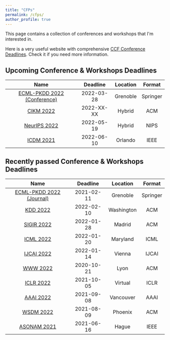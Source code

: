 ```yaml
---
title: "CFPs"
permalink: /cfps/
author_profile: true
---
```


This page contains a collection of conferences and workshops that I'm interested in. 

Here is a very useful website with comprehensive [CCF Conference Deadlines](https://ccfddl.github.io/). Check it if you need more information.

## Upcoming Conference & Workshops Deadlines

|                           Name                            |  Deadline  | Location | Format 	|
|:---------------------------------------------------------:|:----------:|:--------:| :------: |
| [ECML-PKDD 2022 (Conference)](https://2022.ecmlpkdd.org/) | 2022-03-28 | Grenoble | Springer	|
|          [CIKM 2022](https://www.cikm2022.org/)           | 2022-XX-XX |  Hybrid  | ACM    	|
|     [NeurIPS 2022](https://nips.cc/Conferences/2022/)     | 2022-05-19 |  Hybrid  | NIPS   	|
|    [ICDM 2021](https://icdm22.cse.usf.edu/index.html)     | 2022-06-10 | Orlando  | IEEE   	|

## Recently passed Conference & Workshops Deadlines

|                          Name                           | Deadline   |  Location  | Format |
|:-------------------------------------------------------:| :--------: |:----------:|:------:|
| [ECML-PKDD 2022 (Journal)](https://2022.ecmlpkdd.org/)  | 2021-02-11 |  Grenoble  |Springer|
|           [KDD 2022](https://kdd.org/kdd2022)           | 2022-02-10 | Washington |  ACM   |
|       [SIGIR 2022](https://sigir.org/sigir2022/)        | 2022-01-28 |   Madrid   |  ACM   |
|      [ICML 2022](https://icml.cc/Conferences/2022)      | 2022-01-20 |  Maryland  |  ICML  |
|           [IJCAI 2022](https://ijcai-22.org/)           | 2022-01-14 |   Vienna   | IJCAI  |
|       [WWW 2022](https://www2022.thewebconf.org/)       | 2020-10-21 |    Lyon    |  ACM   |
|      [ICLR 2022](https://iclr.cc/Conferences/2022)      | 2021-10-05 |  Virtual   |  ICLR  |
|   [AAAI 2022](https://aaai.org/Conferences/AAAI-22/)    | 2021-09-08 | Vancouver  |  AAAI  |
|    [WSDM 2022](http://www.wsdm-conference.org/2022/)    | 2021-08-09 |  Phoenix   |  ACM   |
|   [ASONAM 2021](http://asonam.cpsc.ucalgary.ca/2021/)   | 2021-06-16 |   Hague    |  IEEE  |
